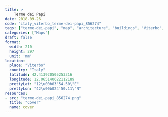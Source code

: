 ```yaml
---
title: > 
    Terme dei Papi
date: 2018-09-26
code: "italy_viterbo_terme-dei-papi_856274"
tags: ["terme-dei-papi", "map", "architecture", "buildings", "Viterbo", "Italy"]
categories: ["Maps"]
draft: false
format:
  width: 210
  height: 297
  unit: 'mm'
location:
  place: "Viterbo"
  country: "Italy"
  latitude: 42.413920505253316
  longitude: 12.065140622112189
  prettyLat: "12\u00b03'54.50\"E"
  prettyLon: "42\u00b024'50.11\"N"
resources:
- src: "terme-dei-papi_856274.png"
  title: "Cover"
  name: cover
---
```

